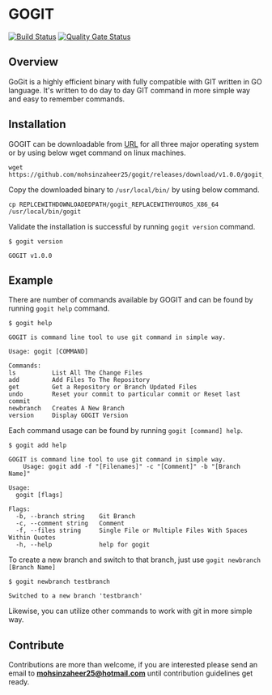 # GOGIT

[![Build Status](http://localhost/job/build-go-git/badge/icon)](http://localhost/job/build-go-git/) [![Quality Gate Status](http://localhost:9000/api/project_badges/measure?project=gogit-simple-run&metric=alert_status)](http://localhost:9000/dashboard?id=gogit-simple-run)

## Overview

GoGit is a highly efficient binary with fully compatible with GIT written in GO language. It's written to do day to day GIT command in more simple way and easy to remember commands.

## Installation

GOGIT can be downloadable from [URL](https://github.com/mohsinzaheer25/gogit/releases/download/V1.0.0/gogit) for all three major operating system or by using below wget command on linux machines.

```
wget https://github.com/mohsinzaheer25/gogit/releases/download/v1.0.0/gogit_REPLACEWITHYOUROS_X86_64
```

Copy the downloaded binary to `/usr/local/bin/` by using below command.

```
cp REPLCEWITHDOWNLOADEDPATH/gogit_REPLACEWITHYOUROS_X86_64 /usr/local/bin/gogit
```

Validate the installation is successful by running `gogit version` command.

```
$ gogit version

GOGIT v1.0.0
```

## Example

There are number of commands available by GOGIT and can be found by running `gogit help` command.

```
$ gogit help

GOGIT is command line tool to use git command in simple way.

Usage: gogit [COMMAND]

Commands:
ls          List All The Change Files
add         Add Files To The Repository
get         Get a Repository or Branch Updated Files
undo        Reset your commit to particular commit or Reset last commit
newbranch   Creates A New Branch
version     Display GOGIT Version
```

Each command usage can be found by running `gogit [command] help`.

```
$ gogit add help

GOGIT is command line tool to use git command in simple way.
	Usage: gogit add -f "[Filenames]" -c "[Comment]" -b "[Branch Name]"

Usage:
  gogit [flags]

Flags:
  -b, --branch string    Git Branch
  -c, --comment string   Comment
  -f, --files string     Single File or Multiple Files With Spaces Within Quotes
  -h, --help             help for gogit
```

To create a new branch and switch to that branch, just use `gogit newbranch [Branch Name]`

```
$ gogit newbranch testbranch

Switched to a new branch 'testbranch'
```

Likewise, you can utilize other commands to work with git in more simple way.

## Contribute

Contributions are more than welcome, if you are interested please send an email to **mohsinzaheer25@hotmail.com** until contribution guidelines get ready.

